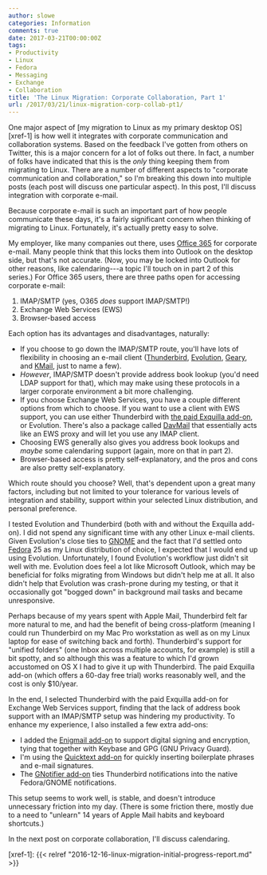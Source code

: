 ```yaml
---
author: slowe
categories: Information
comments: true
date: 2017-03-21T00:00:00Z
tags:
- Productivity
- Linux
- Fedora
- Messaging
- Exchange
- Collaboration
title: 'The Linux Migration: Corporate Collaboration, Part 1'
url: /2017/03/21/linux-migration-corp-collab-pt1/
---
```


One major aspect of [my migration to Linux as my primary desktop OS][xref-1] is how well it integrates with corporate communication and collaboration systems. Based on the feedback I've gotten from others on Twitter, this is a major concern for a lot of folks out there. In fact, a number of folks have indicated that this is the _only_ thing keeping them from migrating to Linux. There are a number of different aspects to "corporate communication and collaboration," so I'm breaking this down into multiple posts (each post will discuss one particular aspect). In this post, I'll discuss integration with corporate e-mail.

Because corporate e-mail is such an important part of how people communicate these days, it's a fairly significant concern when thinking of migrating to Linux. Fortunately, it's actually pretty easy to solve.

My employer, like many companies out there, uses [Office 365][link-1] for corporate e-mail. Many people think that this locks them into Outlook on the desktop side, but that's not accurate. (Now, you may be locked into Outlook for other reasons, like calendaring---a topic I'll touch on in part 2 of this series.) For Office 365 users, there are three paths open for accessing corporate e-mail:

1. IMAP/SMTP (yes, O365 _does_ support IMAP/SMTP!)
2. Exchange Web Services (EWS)
3. Browser-based access

Each option has its advantages and disadvantages, naturally:

* If you choose to go down the IMAP/SMTP route, you'll have lots of flexibility in choosing an e-mail client ([Thunderbird][link-2], [Evolution][link-3], [Geary][link-4], and [KMail][link-5], just to name a few).
* _However_, IMAP/SMTP doesn't provide address book lookup (you'd need LDAP support for that), which may make using these protocols in a larger corporate environment a bit more challenging.
* If you choose Exchange Web Services, you have a couple different options from which to choose. If you want to use a client with EWS support, you can use either Thunderbird with [the paid Exquilla add-on][link-6], or Evolution. There's also a package called [DavMail][link-12] that essentially acts like an EWS proxy and will let you use any IMAP client.
* Choosing EWS generally also gives you address book lookups and _maybe_ some calendaring support (again, more on that in part 2).
* Browser-based access is pretty self-explanatory, and the pros and cons are also pretty self-explanatory.

Which route should you choose? Well, that's dependent upon a great many factors, including but not limited to your tolerance for various levels of integration and stability, support within your selected Linux distribution, and personal preference.

I tested Evolution and Thunderbird (both with and without the Exquilla add-on). I did not spend any significant time with any other Linux e-mail clients. Given Evolution's close ties to [GNOME][link-7] and the fact that I'd settled onto [Fedora][link-8] 25 as my Linux distribution of choice, I expected that I would end up using Evolution. Unfortunately, I found Evolution's workflow just didn't sit well with me. Evolution does feel a lot like Microsoft Outlook, which may be beneficial for folks migrating from Windows but didn't help me at all. It also didn't help that Evolution was crash-prone during my testing, or that it occasionally got "bogged down" in background mail tasks and became unresponsive.

Perhaps because of my years spent with Apple Mail, Thunderbird felt far more natural to me, and had the benefit of being cross-platform (meaning I could run Thunderbird on my Mac Pro workstation as well as on my Linux laptop for ease of switching back and forth). Thunderbird's support for "unified folders" (one Inbox across multiple accounts, for example) is still a bit spotty, and so although this was a feature to which I'd grown accustomed on OS X I had to give it up with Thunderbird. The paid Exquilla add-on (which offers a 60-day free trial) works reasonably well, and the cost is only $10/year.

In the end, I selected Thunderbird with the paid Exquilla add-on for Exchange Web Services support, finding that the lack of address book support with an IMAP/SMTP setup was hindering my productivity. To enhance my experience, I also installed a few extra add-ons:

* I added the [Enigmail add-on][link-9] to support digital signing and encryption, tying that together with Keybase and GPG (GNU Privacy Guard).
* I'm using the [Quicktext add-on][link-10] for quickly inserting boilerplate phrases and e-mail signatures.
* The [GNotifier add-on][link-11] ties Thunderbird notifications into the native Fedora/GNOME notifications.

This setup seems to work well, is stable, and doesn't introduce unnecessary friction into my day. (There is some friction there, mostly due to a need to "unlearn" 14 years of Apple Mail habits and keyboard shortcuts.)

In the next post on corporate collaboration, I'll discuss calendaring.

[link-1]: https://products.office.com/en-us/business/office
[link-2]: https://www.mozilla.org/en-US/thunderbird/
[link-3]: https://wiki.gnome.org/Apps/Evolution/
[link-4]: https://wiki.gnome.org/Apps/Geary
[link-5]: https://www.kde.org/applications/internet/kmail/
[link-6]: https://addons.mozilla.org/en-us/thunderbird/addon/exquilla-exchange-web-services/
[link-7]: https://www.gnome.org/
[link-8]: https://getfedora.org/
[link-9]: https://addons.mozilla.org/en-us/thunderbird/addon/enigmail/
[link-10]: https://addons.mozilla.org/en-us/thunderbird/addon/quicktext/
[link-11]: https://addons.mozilla.org/en-us/thunderbird/addon/gnotifier/
[link-12]: http://davmail.sourceforge.net/
[xref-1]: {{< relref "2016-12-16-linux-migration-initial-progress-report.md" >}}
